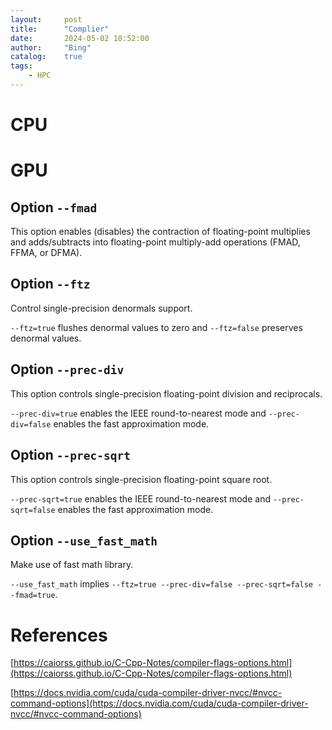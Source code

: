 ```yaml
---
layout:     post
title:      "Complier"
date:       2024-05-02 10:52:00
author:     "Bing"
catalog:    true
tags:
    - HPC
---
```


# CPU

# GPU
## Option `--fmad`
This option enables (disables) the contraction of floating-point multiplies and adds/subtracts into floating-point multiply-add operations (FMAD, FFMA, or DFMA).

## Option `--ftz`
Control single-precision denormals support.

`--ftz=true` flushes denormal values to zero and `--ftz=false` preserves denormal values.

## Option `--prec-div`
This option controls single-precision floating-point division and reciprocals.

`--prec-div=true` enables the IEEE round-to-nearest mode and `--prec-div=false` enables the fast approximation mode.

## Option `--prec-sqrt`
This option controls single-precision floating-point square root.

`--prec-sqrt=true` enables the IEEE round-to-nearest mode and `--prec-sqrt=false` enables the fast approximation mode.

## Option `--use_fast_math`
Make use of fast math library.

`--use_fast_math` implies `--ftz=true --prec-div=false --prec-sqrt=false --fmad=true`.

# References
[https://caiorss.github.io/C-Cpp-Notes/compiler-flags-options.html](https://caiorss.github.io/C-Cpp-Notes/compiler-flags-options.html)

[https://docs.nvidia.com/cuda/cuda-compiler-driver-nvcc/#nvcc-command-options](https://docs.nvidia.com/cuda/cuda-compiler-driver-nvcc/#nvcc-command-options)
